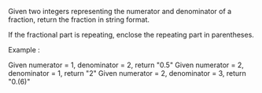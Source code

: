 Given two integers representing the numerator and denominator of a fraction, return the fraction in string format.

If the fractional part is repeating, enclose the repeating part in parentheses.

Example :

Given numerator = 1, denominator = 2, return "0.5"
Given numerator = 2, denominator = 1, return "2"
Given numerator = 2, denominator = 3, return "0.(6)"

